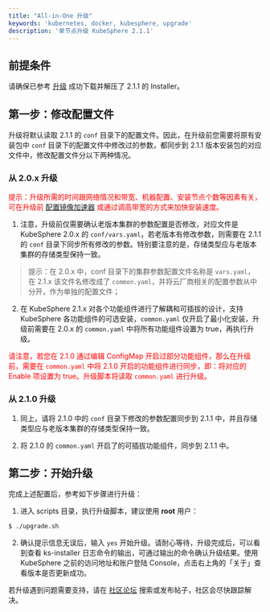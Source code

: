 ```yaml
---
title: "All-in-One 升级"
keywords: 'kubernetes, docker, kubesphere, upgrade'
description: '单节点升级 KubeSphere 2.1.1'
---
```


## 前提条件

请确保已参考 [升级](../upgrade) 成功下载并解压了 2.1.1 的 Installer。

## 第一步：修改配置文件

升级将默认读取 2.1.1 的 `conf` 目录下的配置文件。因此，在升级前您需要将原有安装包中 `conf` 目录下的配置文件中修改过的参数，都同步到 2.1.1 版本安装包的对应文件中，修改配置文件分以下两种情况。

### 从 2.0.x 升级

<font color=red>提示：升级所需的时间跟网络情况和带宽、机器配置、安装节点个数等因素有关，可在升级前 [配置镜像加速器](https://kubesphere.com.cn/forum/d/149-kubesphere-v2-1-0) 或通过调高带宽的方式来加快安装速度。</font>

1. 注意，升级前仅需要确认老版本集群的参数配置是否修改，对应文件是 KubeSphere 2.0.x 的 `conf/vars.yaml`，若老版本有修改参数，则需要在 2.1.1 的 `conf` 目录下同步所有修改的参数。特别要注意的是，存储类型应与老版本集群的存储类型保持一致。

> 提示：在 2.0.x 中，conf 目录下的集群参数配置文件名称是 `vars.yaml`，在 2.1.x 该文件名修改成了 `common.yaml`，并将云厂商相关的配置参数从中分开，作为单独的配置文件；

2. 在 KubeSphere 2.1.x 对各个功能组件进行了解耦和可插拔的设计，支持 KubeSphere 各功能组件的可选安装，`common.yaml` 仅开启了最小化安装，升级前需要在 2.0.x 的 `common.yaml` 中将所有功能组件设置为 true，再执行升级。

<font color="red">请注意，若您在 2.1.0 通过编辑 ConfigMap 开启过部分功能组件，那么在升级前，需要在 `common.yaml` 中将 2.1.0 开启的功能组件进行同步，即：将对应的 Enable 项设置为 true。升级脚本将读取 `common.yaml` 进行升级。</font>


### 从 2.1.0 升级

1. 同上，请将 2.1.0 中的 `conf` 目录下修改的参数配置同步到 2.1.1 中，并且存储类型应与老版本集群的存储类型保持一致。

2. 将 2.1.0 的 `common.yaml` 开启了的可插拔功能组件，同步到 2.1.1 中。

## 第二步：开始升级

完成上述配置后，参考如下步骤进行升级：

1. 进入 scripts 目录，执行升级脚本，建议使用 **root** 用户：

```bash
$ ./upgrade.sh
```

2. 确认提示信息无误后，输入 `yes` 开始升级。请耐心等待，升级完成后，可以看到查看 ks-installer 日志命令的输出，可通过输出的命令确认升级结果。使用 KubeSphere 之前的访问地址和账户登陆 Console，点击右上角的「关于」查看版本是否更新成功。

若升级遇到问题需要支持，请在 [社区论坛](https://kubesphere.com.cn/forum/) 搜索或发布帖子，社区会尽快跟踪解决。
